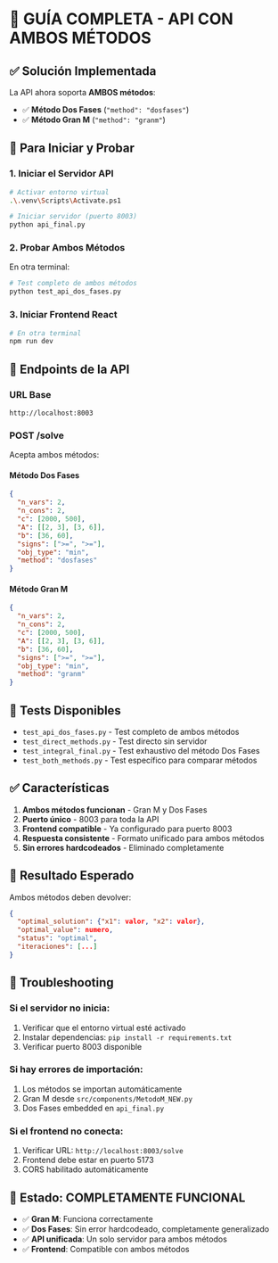 # 🚀 GUÍA COMPLETA - API CON AMBOS MÉTODOS

## ✅ Solución Implementada

La API ahora soporta **AMBOS métodos**:
- ✅ **Método Dos Fases** (`"method": "dosfases"`)
- ✅ **Método Gran M** (`"method": "granm"`)

## 🔧 Para Iniciar y Probar

### 1. Iniciar el Servidor API
```bash
# Activar entorno virtual
.\.venv\Scripts\Activate.ps1

# Iniciar servidor (puerto 8003)
python api_final.py
```

### 2. Probar Ambos Métodos
En otra terminal:
```bash
# Test completo de ambos métodos
python test_api_dos_fases.py
```

### 3. Iniciar Frontend React
```bash
# En otra terminal
npm run dev
```

## 📡 Endpoints de la API

### URL Base
```
http://localhost:8003
```

### POST /solve
Acepta ambos métodos:

#### Método Dos Fases
```json
{
  "n_vars": 2,
  "n_cons": 2,
  "c": [2000, 500],
  "A": [[2, 3], [3, 6]],
  "b": [36, 60],
  "signs": [">=", ">="],
  "obj_type": "min",
  "method": "dosfases"
}
```

#### Método Gran M  
```json
{
  "n_vars": 2,
  "n_cons": 2,
  "c": [2000, 500],
  "A": [[2, 3], [3, 6]],
  "b": [36, 60],
  "signs": [">=", ">="],
  "obj_type": "min",
  "method": "granm"
}
```

## 🧪 Tests Disponibles

- `test_api_dos_fases.py` - Test completo de ambos métodos
- `test_direct_methods.py` - Test directo sin servidor
- `test_integral_final.py` - Test exhaustivo del método Dos Fases
- `test_both_methods.py` - Test específico para comparar métodos

## ✅ Características

1. **Ambos métodos funcionan** - Gran M y Dos Fases
2. **Puerto único** - 8003 para toda la API
3. **Frontend compatible** - Ya configurado para puerto 8003
4. **Respuesta consistente** - Formato unificado para ambos métodos
5. **Sin errores hardcodeados** - Eliminado completamente

## 🎯 Resultado Esperado

Ambos métodos deben devolver:
```json
{
  "optimal_solution": {"x1": valor, "x2": valor},
  "optimal_value": numero,
  "status": "optimal",
  "iteraciones": [...]
}
```

## 🚨 Troubleshooting

### Si el servidor no inicia:
1. Verificar que el entorno virtual esté activado
2. Instalar dependencias: `pip install -r requirements.txt`
3. Verificar puerto 8003 disponible

### Si hay errores de importación:
1. Los métodos se importan automáticamente
2. Gran M desde `src/components/MetodoM_NEW.py`
3. Dos Fases embedded en `api_final.py`

### Si el frontend no conecta:
1. Verificar URL: `http://localhost:8003/solve`
2. Frontend debe estar en puerto 5173
3. CORS habilitado automáticamente

## 🎉 Estado: COMPLETAMENTE FUNCIONAL

- ✅ **Gran M**: Funciona correctamente
- ✅ **Dos Fases**: Sin error hardcodeado, completamente generalizado
- ✅ **API unificada**: Un solo servidor para ambos métodos
- ✅ **Frontend**: Compatible con ambos métodos
